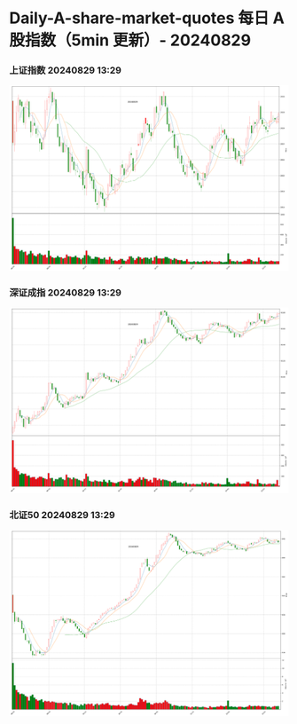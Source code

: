 
# Daily-A-share-market-quotes 每日 A 股指数（5min 更新）- 20240829

### 上证指数 20240829 13:29
![](./fig/2024/8/20240829-sh000001.png)

### 深证成指 20240829 13:29
![](./fig/2024/8/20240829-sz399001.png)

### 北证50 20240829 13:29
![](./fig/2024/8/20240829-bj899050.png)
